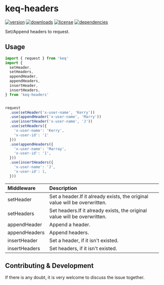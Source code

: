 # keq-headers

[![version](https://img.shields.io/npm/v/keq-headers.svg?style=for-the-badge)](https://www.npmjs.com/package/keq-headers)
[![downloads](https://img.shields.io/npm/dm/keq-headers.svg?style=for-the-badge)](https://www.npmjs.com/package/keq-headers)
[![license](https://img.shields.io/npm/l/keq-headers.svg?style=for-the-badge)](https://www.npmjs.com/package/keq-headers)
[![dependencies](https://img.shields.io/librariesio/release/npm/keq-headers?style=for-the-badge)](https://www.npmjs.com/package/keq-headers)



<!-- description -->
Set/Append headers to request.
<!-- description -->

## Usage

<!-- usage -->
```typescript
import { request } from 'keq'
import {
  setHeader,
  setHeaders,
  appendHeader,
  appendHeaders,
  insertHeader,
  insertHeaders,
} from 'keq-headers'


request
  .use(setHeader('x-user-name', 'Kerry'))
  .use(appendHeader('x-user-name', 'Marry'))
  .use(insertHeader('x-user-name', 'J'))
  .use(setHeaders({
    'x-user-name': 'Kerry',
    'x-user-id': '1'
  }))
  .use(appendHeaders({
    'x-user-name': 'Marray',
    'x-user-id': '1',
  }))
  .use(insertHeaders({
    'x-user-name': 'J',
    'x-user-id': 1,
  }))
```

 Middleware      | Description
 :---------------|:--------------
 setHeader       | Set a header.If it already exists, the original value will be overwritten.
 setHeaders      | Set headers.If it already exists, the original value will be overwritten.
 appendHeader    | Append a header.
 appendHeaders   | Append headers.
 insertHeader    | Set a header, if it isn't existed.
 insertHeaders   | Set headers, if it isn't existed.
<!-- usage -->

<!-- addition --><!-- addition -->


## Contributing & Development

If there is any doubt, it is very welcome to discuss the issue together.
